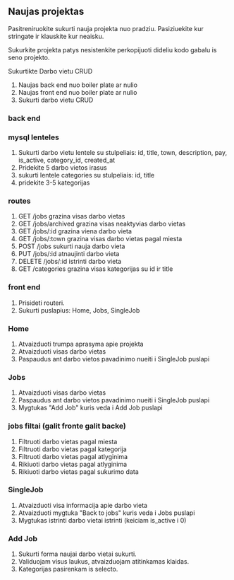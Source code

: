 ## Naujas projektas

Pasitreniruokite sukurti nauja projekta nuo pradziu. Pasiziuekite kur stringate ir klauskite kur neaisku.

Sukurkite projekta patys nesistenkite perkopijuoti dideliu kodo gabalu is seno projekto.

Sukurtikte Darbo vietu CRUD

1. Naujas back end nuo boiler plate ar nulio
2. Naujas front end nuo boiler plate ar nulio
3. Sukurti darbo vietu CRUD

### back end

### mysql lenteles

1. Sukurti darbo vietu lentele su stulpeliais: id, title, town, description, pay, is_active, category_id, created_at
2. Pridekite 5 darbo vietos irasus
3. sukurti lentele categories su stulpeliais: id, title
4. pridekite 3-5 kategorijas

### routes

1. GET /jobs grazina visas darbo vietas
2. GET /jobs/archived grazina visas neaktyvias darbo vietas
3. GET /jobs/:id grazina viena darbo vieta
4. GET /jobs/:town grazina visas darbo vietas pagal miesta
5. POST /jobs sukurti nauja darbo vieta
6. PUT /jobs/:id atnaujinti darbo vieta
7. DELETE /jobs/:id istrinti darbo vieta
8. GET /categories grazina visas kategorijas su id ir title

### front end

1. Prisideti routeri.
2. Sukurti puslapius: Home, Jobs, SingleJob

### Home

1. Atvaizduoti trumpa aprasyma apie projekta
2. Atvaizduoti visas darbo vietas
3. Paspaudus ant darbo vietos pavadinimo nueiti i SingleJob puslapi

### Jobs

1. Atvaizduoti visas darbo vietas
2. Paspaudus ant darbo vietos pavadinimo nueiti i SingleJob puslapi
3. Mygtukas "Add Job" kuris veda i Add Job puslapi

### jobs filtai (galit fronte galit backe)

1. Filtruoti darbo vietas pagal miesta
2. Filtruoti darbo vietas pagal kategorija
3. Filtruoti darbo vietas pagal atlyginima
4. Rikiuoti darbo vietas pagal atlyginima
5. Rikiuoti darbo vietas pagal sukurimo data

### SingleJob

1. Atvaizduoti visa informacija apie darbo vieta
2. Atvaizduoti mygtuka "Back to jobs" kuris veda i Jobs puslapi
3. Mygtukas istrinti darbo vietai istrinti (keiciam is_active i 0)

### Add Job

1. Sukurti forma naujai darbo vietai sukurti.
2. Validuojam visus laukus, atvaizduojam atitinkamas klaidas.
3. Kategorijas pasirenkam is selecto.
